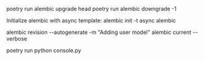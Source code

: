 poetry run alembic upgrade head
poetry run alembic downgrade -1

Initialize alembic with async template:
alembic init -t async alembic

alembic revision --autogenerate -m "Adding user model"
alembic current --verbose


poetry run python console.py